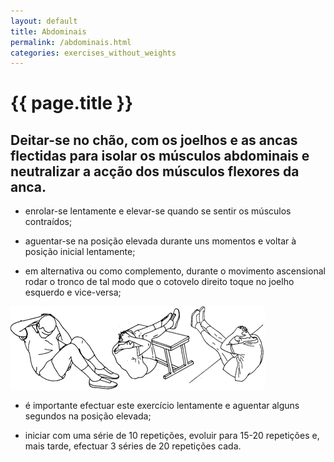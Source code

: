 ```yaml
---
layout: default
title: Abdominais
permalink: /abdominais.html
categories: exercises_without_weights
---
```


# {{ page.title }}

## Deitar-se no chão, com os joelhos e as ancas flectidas para isolar os músculos abdominais e neutralizar a acção dos músculos flexores da anca.

* enrolar-se lentamente e elevar-se quando se sentir os músculos contraídos;

* aguentar-se na posição elevada durante uns momentos e voltar à posição inicial lentamente;
* em alternativa ou como complemento, durante o movimento as­censional rodar o tronco de tal modo que o cotovelo direito toque no joelho esquerdo e vice-versa;

![Abdominais](assets/abdominais.gif)

* é importante efectuar este exercício lentamente e aguentar alguns segundos na posição elevada;

* iniciar com uma série de 10 repetições, evoluir para 15-20 repe­tições e, mais tarde, efectuar 3 séries de 20 repetições cada.